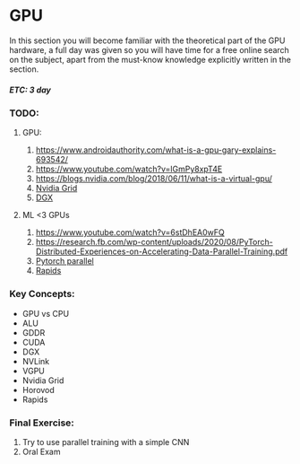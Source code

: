 # GPU
In this section you will become familiar with the theoretical part of the GPU hardware,
a full day was given so you will have time for a free online search on the subject,
apart from the must-know knowledge explicitly written in the section.
##### ETC: 3 day

### TODO:

1. GPU:
    1. https://www.androidauthority.com/what-is-a-gpu-gary-explains-693542/
    2. https://www.youtube.com/watch?v=lGmPy8xpT4E
    3. https://blogs.nvidia.com/blog/2018/06/11/what-is-a-virtual-gpu/
    4. [Nvidia Grid](http://letmegooglethat.com/?q=nvidia+grid)
    5. [DGX](https://devblogs.nvidia.com/dgx-1-fastest-deep-learning-system/)
   
2. ML <3 GPUs
    1. https://www.youtube.com/watch?v=6stDhEA0wFQ
    2. https://research.fb.com/wp-content/uploads/2020/08/PyTorch-Distributed-Experiences-on-Accelerating-Data-Parallel-Training.pdf
    3. [Pytorch parallel](https://pytorch.org/tutorials/beginner/blitz/data_parallel_tutorial.html)
    4. [Rapids](https://towardsdatascience.com/how-to-use-gpus-for-machine-learning-with-the-new-nvidia-data-science-workstation-64ef37460fa0)

### Key Concepts:
- GPU vs CPU
- ALU
- GDDR
- CUDA
- DGX
- NVLink
- VGPU
- Nvidia Grid
- Horovod
- Rapids

### Final Exercise:
1. Try to use parallel training with a simple CNN
2. Oral Exam